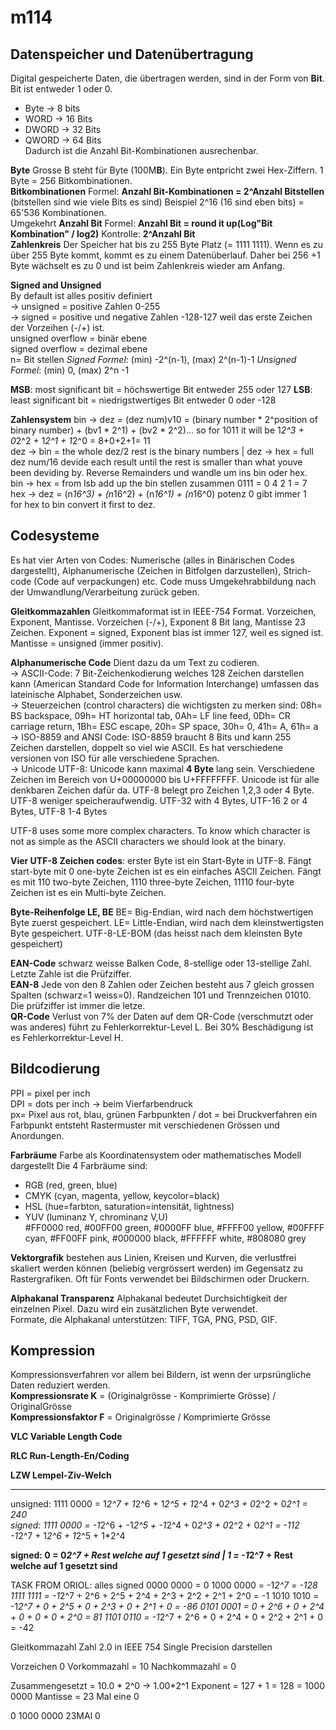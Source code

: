 # m114

## Datenspeicher und Datenübertragung
Digital gespeicherte Daten, die übertragen werden, sind in der Form von **Bit**.
Bit ist entweder 1 oder 0.

- Byte &rarr; 8 bits
- WORD &rarr; 16 Bits
- DWORD &rarr; 32 Bits 
- QWORD &rarr; 64 Bits   
Dadurch ist die Anzahl Bit-Kombinationen ausrechenbar.

**Byte** Grosse B steht für Byte (100M**B**). Ein Byte entpricht zwei Hex-Ziffern. 1 Byte = 256 Bitkombinationen.  
**Bitkombinationen** Formel: **Anzahl Bit-Kombinationen = 2^Anzahl Bitstellen** (bitstellen sind wie viele Bits es sind) Beispiel 2^16 (16 sind eben bits) = 65'536 Kombinationen.  
Umgekehrt **Anzahl Bit** Formel: **Anzahl Bit = round it up(Log"Bit Kombination" / log2)** Kontrolle: **2^Anzahl Bit**  
**Zahlenkreis** 
Der Speicher hat bis zu 255 Byte Platz (= 1111 1111). Wenn es zu über 255 Byte kommt, kommt es zu einem Datenüberlauf. Daher bei 256 +1 Byte wächselt es zu 0 und ist beim Zahlenkreis wieder am Anfang. 

**Signed and Unsigned**   
By default ist alles positiv definiert  
&rarr; unsigned = positive Zahlen 0-255  
&rarr; signed = positive und negative Zahlen -128-127 weil das erste Zeichen der Vorzeihen (-/+) ist.  
unsigned overflow = binär ebene  
signed overflow = dezimal ebene    
n= Bit stellen
*Signed Formel*: (min) -2^(n-1), (max) 2^(n-1)-1
*Unsigned Formel*: (min) 0, (max) 2^n -1   

**MSB**: most significant bit = höchswertige Bit entweder 255 oder 127
**LSB**: least significant bit = niedrigstwertiges Bit entweder 0 oder -128

**Zahlensystem** bin &rarr; dez = (dez num)v10 = (binary number * 2^position of binary number) + (bv1 * 2^1) + (bv2 * 2^2)... so for 1011 it will be 1*2^3 + 0*2^2 + 1*2^1 + 1*2^0 = 8+0+2+1= 11  
dez &rarr; bin = the whole dez/2 rest is the binary numbers  | dez &rarr; hex = full dez num/16 devide each result until the rest is smaller than what youve been deviding by. Reverse Remainders und wandle um ins bin oder hex.  
bin &rarr; hex = from lsb add up the bin stellen zusammen 0111 = 0 4 2 1 = 7  
hex &rarr; dez = (n*16^3) + (n*16^2) + (n*16^1) + (n*16^0) potenz 0 gibt immer 1  
for hex to bin convert it first to dez.

## Codesysteme
Es hat vier Arten von Codes: Numerische (alles in Binärischen Codes dargestellt), Alphanumerische (Zeichen in Bitfolgen darzustellen), Strich-code (Code auf verpackungen) etc. Code muss Umgekehrabbildung nach der Umwandlung/Verarbeitung zurück geben.  

**Gleitkommazahlen** Gleitkommaformat ist in IEEE-754 Format. Vorzeichen, Exponent, Mantisse. Vorzeichen (-/+), Exponent 8 Bit lang, Mantisse 23 Zeichen. Exponent = signed, Exponent bias ist immer 127, weil es signed ist. Mantisse = unsigned (immer positiv).
  
**Alphanumerische Code** Dient dazu da um Text zu codieren.  
&rarr; ASCII-Code: 7 Bit-Zeichenkodierung welches 128 Zeichen darstellen kann (American Standard Code for Information Interchange) umfassen das lateinische Alphabet, Sonderzeichen usw.  
&rarr; Steuerzeichen (control characters) die wichtigsten zu merken sind: 08h= BS backspace, 09h= HT horizontal tab, 0Ah= LF line feed, 0Dh= CR carriage return, 1Bh= ESC escape, 20h= SP space, 30h= 0, 41h= A, 61h= a  
&rarr; ISO-8859 and ANSI Code: ISO-8859 braucht 8 Bits und kann 255 Zeichen darstellen, doppelt so viel wie ASCII. Es hat verschiedene versionen von ISO für alle verschiedene Sprachen.  
&rarr; Unicode UTF-8: Unicode kann maximal **4 Byte** lang sein. Verschiedene Zeichen im Bereich von U+00000000 bis U+FFFFFFFF. Unicode ist für alle denkbaren Zeichen dafür da. UTF-8 belegt pro Zeichen 1,2,3 oder 4 Byte. UTF-8 weniger speicheraufwendig. UTF-32 with 4 Bytes, UTF-16 2 or 4 Bytes, UTF-8 1-4 Bytes

UTF-8 uses some more complex characters. To know which character is not as simple as the ASCII characters we should look at the binary.  

**Vier UTF-8 Zeichen codes**: erster Byte ist ein Start-Byte in UTF-8. Fängt start-byte mit 0 one-byte Zeichen ist es ein einfaches ASCII Zeichen. Fängt es mit 110 two-byte Zeichen, 1110 three-byte Zeichen, 11110 four-byte Zeichen ist es ein Multi-byte Zeichen. 

**Byte-Reihenfolge LE, BE** BE= Big-Endian, wird nach dem höchstwertigen Byte zuerst gespeichert. LE= Little-Endian, wird nach dem kleinstwertigsten Byte gespeichert. UTF-8-LE-BOM (das heisst nach dem kleinsten Byte gespeichert)

**EAN-Code** schwarz weisse Balken Code, 8-stellige oder 13-stellige Zahl. Letzte Zahle ist die Prüfziffer.  
**EAN-8** Jede von den 8 Zahlen oder Zeichen besteht aus 7 gleich grossen Spalten (schwarz=1 weiss=0). Randzeichen 101 und Trennzeichen 01010. Die prüfziffer ist immer die letze.  
**QR-Code** Verlust von 7% der Daten auf dem QR-Code (verschmutzt oder was anderes) führt zu Fehlerkorrektur-Level L. Bei 30% Beschädigung ist es Fehlerkorrektur-Level H.

## Bildcodierung
PPI = pixel per inch  
DPI = dots per inch &rarr; beim Vierfarbendruck  
px= Pixel aus rot, blau, grünen Farbpunkten /
dot = bei Druckverfahren ein Farbpunkt entsteht Rastermuster mit verschiedenen Grössen und Anordungen.

**Farbräume** Farbe als Koordinatensystem oder mathematisches Modell dargestellt
Die 4 Farbräume sind:
- RGB (red, green, blue)
- CMYK (cyan, magenta, yellow, keycolor=black)
- HSL (hue=farbton, saturation=intensität, lightness)
- YUV (luminanz Y, chrominanz V,U)  
#FF0000 red, #00FF00 green, #0000FF blue, #FFFF00 yellow, #00FFFF cyan, #FF00FF pink, #000000 black, #FFFFFF white, #808080 grey

**Vektorgrafik** bestehen aus Linien, Kreisen und Kurven, die verlustfrei skaliert werden können (beliebig vergrössert werden) im Gegensatz zu Rastergrafiken. Oft für Fonts verwendet bei Bildschirmen oder Druckern.

**Alphakanal Transparenz** Alphakanal bedeutet Durchsichtigkeit der einzelnen Pixel. Dazu wird ein zusätzlichen Byte verwendet.  
Formate, die Alphakanal unterstützen: TIFF, TGA, PNG, PSD, GIF.

## Kompression
Kompressionsverfahren vor allem bei Bildern, ist wenn der urpsrüngliche Daten reduziert werden.  
**Kompressionsrate K** = (Originalgrösse - Komprimierte Grösse) / OriginalGrösse  
**Kompressionsfaktor F** = Originalgrösse / Komprimierte Grösse

**VLC Variable Length Code**

**RLC Run-Length-En/Coding**

**LZW Lempel-Ziv-Welch**

-------------------------------------------------------------------------------------------

unsigned: 1111 0000 = 1*2^7 + 1*2^6 + 1*2^5 + 1*2^4 + 0*2^3 + 0*2^2 + 0*2^1 = 240  
signed: 1111 0000 = -1*2^6 + -1*2^5 + -1*2^4 + 0*2^3 + 0*2^2 + 0*2^1 = -112  
-1*2^7 + 1*2^6 + 1*2^5 + 1*2^4

**signed: 0 = 0*2^7 + Rest welche auf 1 gesetzt sind | 1 = -1*2^7 + Rest welche auf 1 gesetzt sind**

TASK FROM ORIOL:
alles signed
0000 0000 = 0
1000 0000 = -1*2^7 = -128
1111 1111 = -1*2^7 + 2^6 + 2^5 + 2^4 + 2^3 + 2^2 + 2^1 + 2^0 = -1
1010 1010 = -1*2^7 + 0 + 2^5 + 0 + 2^3 + 0 + 2^1 + 0 = -86
0101 0001 = 0 + 2^6 + 0 + 2^4 + 0 + 0 + 0 + 2^0 = 81
1101 0110 = -1*2^7 + 2^6 + 0 + 2^4 + 0 + 2^2 + 2^1 + 0 = -42

Gleitkommazahl
Zahl 2.0 in IEEE 754 Single Precision darstellen

Vorzeichen 0
Vorkommazahl = 10
Nachkommazahl = 0

Zusammengesetzt = 10.0 * 2^0 -> 1.00*2^1
Exponent = 127 + 1 = 128 = 1000 0000
Mantisse = 23 Mal eine 0

0 1000 0000 23MAl 0